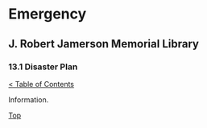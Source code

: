 <head>
	<link rel="stylesheet" type="text/css" href="../main.css">
</head>

[0]: ../README.md
[13.1]: disaster-plan.md

# Emergency
## J. Robert Jamerson Memorial Library
### 13.1 Disaster Plan
[< Table of Contents][0]

Information.

[Top][13.1]
